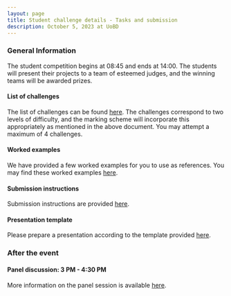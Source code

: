 ```yaml
---
layout: page
title: Student challenge details - Tasks and submission
description: October 5, 2023 at UoBD 
---
```


### General Information
The student competition begins at 08:45 and ends at 14:00. 
The students will present their projects to a team of esteemed judges, and the winning teams will be awarded prizes. 

#### List of challenges
The list of challenges can be found [here](https://docs.google.com/document/d/1Lhym5C1M5gnWF6Y63885mTKyY0ESHBtvf3lDqL2GYiI/edit?usp=sharing).
The challenges correspond to two levels of difficulty, and the marking scheme will incorporate this appropriately as mentioned in the above document. You may attempt a maximum of 4 challenges.

#### Worked examples
We have provided a few worked examples for you to use as references. You may find these worked examples [here](/dubAI-student-challenge/workedExamples).

#### Submission instructions
Submission instructions are provided [here](/dubAI-student-challenge/submission).

#### Presentation template
Please prepare a presentation according to the template provided [here](https://docs.google.com/presentation/d/11tE3jLWOdaEPhMsoWNvAEnFpINp9zjm2ZWelGsYOyDw/edit?usp=sharing). 

### After the event


#### Panel discussion: 3 PM - 4:30 PM <br>
More information on the panel session is available [here](https://www.birmingham.ac.uk/dubai/events/2023/the-future-of-ai-in-education.aspx).

